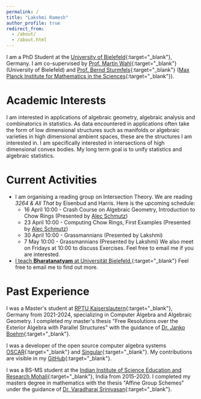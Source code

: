 ```yaml
---
permalink: /
title: "Lakshmi Ramesh"
author_profile: true
redirect_from: 
  - /about/
  - /about.html
---
```


I am a PhD Student at the [University of Bielefeld](https://www.uni-bielefeld.de){:target="_blank"}, Germany. I am co-supervised by [Prof. Martin Wahl](https://ekvv.uni-bielefeld.de/pers_publ/publ/PersonDetail.jsp?personId=397650776&lang=EN){:target="_blank"} (University of Bielefeld) and [Prof. Bernd Sturmfels](https://math.berkeley.edu/~bernd/){:target="_blank"} ([Max Planck Institute for Mathematics in the Sciences](https://www.mis.mpg.de){:target="_blank"}).

Academic Interests
===
I am interested in applications of algebraic geometry, algebraic analysis and combinatorics in statistics. As data encountered in applications often take the form of low dimensional structures such as manifolds or algebraic varieties in high dimensional ambient spaces, these are the structures I am interested in. I am specifically interested in intersections of high dimensional convex bodies. My long term goal is to unify statistics and algebraic statistics. 

Current Activities
======
* I am organising a reading group on Intersection Theory. We are reading _3264 & All That_ by Eisenbud and Harris. Here is the upcoming schedule:
    * 16 April 10:00 - Crash Course on Algebraic Geometry, Introduction to Chow Rings (Presented by [Alec Schmutz](https://ekvv.uni-bielefeld.de/pers_publ/publ/PersonDetail.jsp?personId=506753954))
    * 23 April 10:00 - Computing Chow Rings, First Examples (Presented by [Alec Schmutz](https://ekvv.uni-bielefeld.de/pers_publ/publ/PersonDetail.jsp?personId=506753954))
    * 30 April 10:00 - Grassmannians (Presented by Lakshmi)
    * 7 May 10:00 - Grassmannians (Presented by Lakshmi)
  We also meet on Fridays at 10:00 to discuss Exercises. Feel free to email me if you are interested. 
* [I teach **Bharatanatyam** at Universität Bielefeld.](https://hsp.sport.uni-bielefeld.de/angebote/aktueller_zeitraum/_Indischer_Tanz.html){:target="_blank"} Feel free to email me to find out more.

Past Experience
===
I was a Master's student at [RPTU Kaiserslautern](https://rptu.de){:target="_blank"}, Germany from 2021-2024, specializing in Computer Algebra and Algebraic Geometry. I completed my master's thesis "Free Resolutions over the Exterior Algebra with Parallel Structures" with the guidance of [Dr. Janko Boehm](https://agag-jboehm.math.rptu.de/~boehm/){:target="_blank"}.  

I was a developer of the open source computer algebra systems [OSCAR](https://www.oscar-system.org){:target="_blank"} and [Singular](https://www.singular.uni-kl.de){:target="_blank"}. My contributions are visible in my [GitHub](https://github.com/Lax202){:target="_blank"}.

I was a BS-MS student at the [Indian Institute of Science Education and Research Mohali](https://www.singular.uni-kl.de){:target="_blank"}, India from 2015-2020. I completed my masters degree in mathematics with the thesis "Affine Group Schemes" under the guidance of [Dr. Varadharaj Srinivasan](https://www.iisermohali.ac.in/faculty/dms/ravisri){:target="_blank"}.  